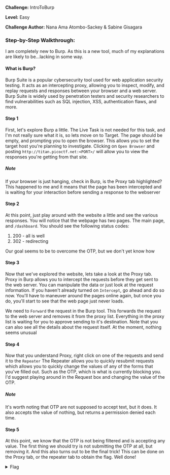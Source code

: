**Challenge:** IntroToBurp

**Level:** Easy

**Challenge Author:** Nana Ama Atombo-Sackey & Sabine Gisagara



### Step-by-Step Walkthrough:
I am completely new to Burp. As this is a new tool, much of my explanations are likely to be...lacking in some way. 

#### What is Burp?
Burp Suite is a popular cybersecurity tool used for web application security testing. It acts as an intercepting proxy, allowing you to inspect, modify, and replay requests and responses between your browser and a web server. Burp Suite is widely used by penetration testers and security researchers to find vulnerabilities such as SQL injection, XSS, authentication flaws, and more.

#### Step 1
First, let's explore Burp a little. The Live Task is not needed for this task, and I'm not really sure what it is, so lets move on to Target. The page should be empty, and prompting you to open the browser. This allows you to set the target host you're planning to investigate. Clicking on `Open Browser` and posting `http://titan.picoctf.net:<PORT>/` will allow you to view the responses you're getting from that site.

##### Note
If your browser is just hanging, check in Burp, is the Proxy tab highlighted? This happened to me and it means that the page has been intercepted and is waiting for your interaction before sending a response to the webserver

#### Step 2
At this point, just play around with the website a little and see the various responses. You will notice that the webpage has two pages. The main page, and `/dashboard`. You should see the following status codes:

1. 200 - all is well
2. 302 - redirecting

Our goal seems to be to overcome the OTP, but we don't yet know how

#### Step 3
Now that we've explored the website, lets take a look at the Proxy tab. Proxy in Burp allows you to intercept the requests before they get sent to the web server. You can manipulate the data or just look at the request information. If you haven't already turned on `Intercept`, go ahead and do so now. You'll have to maneuver around the pages online again, but once you do, you'll start to see that the web page just never loads.

We need to `Forward` the request in the Burp tool. This forwards the request to the web server and removes it from the proxy list. Everything in the proxy list is waiting for you to approve sending to it's destination. Note that you can also see all the details about the request itself. At the moment, nothing seems unusual

#### Step 4
Now that you understand Proxy, right click on one of the requests and send it to the `Repeater` The Repeater allows you to quickly resubmit requests which allows you to quickly change the values of any of the forms that you've filled out. Such as the OTP, which is what is currently blocking you. I'd suggest playing around in the Request box and changing the value of the OTP.

##### Note
It's worth noting that OTP are not supposed to accept text, but it does. It also accepts the value of nothing, but returns a permission denied each time.

#### Step 5
At this point, we know that the OTP is not being filtered and is accepting any value. The first thing we should try is not submitting the OTP at all, but removing it. And this also turns out to be the final trick! This can be done on the Proxy tab, or the repeater tab to obtain the flag. Well done!


<details><summary>Flag</summary>
    <pre>
    picoCTF{#0TP_Bypvss_SuCc3$S_e1eb16ed}
    </pre>
   </details>